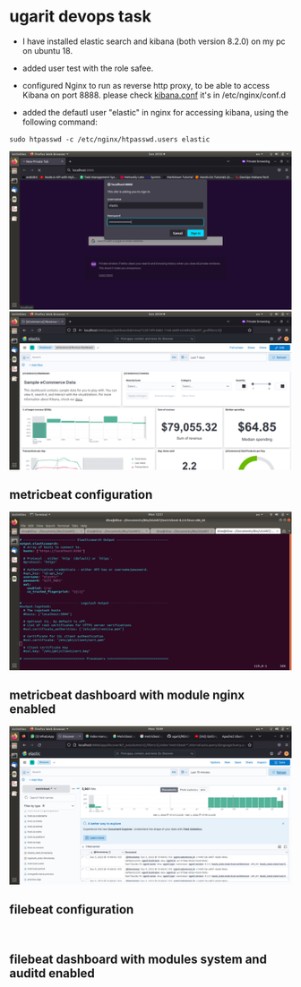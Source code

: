 # ugarit devops task 

* I have installed elastic search and kibana (both version 8.2.0) on my pc on ubuntu 18. 

* added user test with the role safee.  

* configured Nginx to run as reverse http proxy, to be able to access Kibana on port 8888. please check [kibana.conf](https://github.com/Dina-Adel-1302/ugarit/blob/bcc2c511da375c5369da3624a208a5e2149af4dc/kibana.conf) it's in /etc/nginx/conf.d
       
* added the defautl user "elastic" in nginx for accessing kibana, using the following command:  
 ```
sudo htpasswd -c /etc/nginx/htpasswd.users elastic
```
![](https://github.com/Dina-Adel-1302/ugarit/blob/a6ee7045796dc6e6f1ed87acea3fe32042579f9a/screen_shots/Screenshot%20from%202022-12-04%2020-32-43.png)
![](https://github.com/Dina-Adel-1302/ugarit/blob/a6ee7045796dc6e6f1ed87acea3fe32042579f9a/screen_shots/Screenshot%20from%202022-12-04%2020-34-08.png)


## metricbeat configuration 
![](https://github.com/Dina-Adel-1302/ugarit/blob/007ead8b3387f42a8ac3c2c9a52bb353db55dc60/screen_shots/Screenshot%20from%202022-12-05%2012-21-40.png)


## metricbeat dashboard with module nginx enabled
![](https://github.com/Dina-Adel-1302/ugarit/blob/007ead8b3387f42a8ac3c2c9a52bb353db55dc60/screen_shots/Screenshot%20from%202022-12-05%2010-49-15.png)


## filebeat configuration
![]()


## filebeat dashboard with modules system and auditd enabled
![]()

